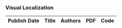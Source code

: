 
### Visual Localization
|Publish Date|Title|Authors|PDF|Code|
| :---: | :---: | :---: | :---: | :---: |

